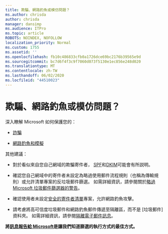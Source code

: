 ```yaml
---
title: 欺騙、網路釣魚或模仿問題？
ms.author: chrisda
author: chrisda
manager: dansimp
ms.audience: ITPro
ms.topic: article
ROBOTS: NOINDEX, NOFOLLOW
localization_priority: Normal
ms.custom: 1755
ms.assetid: ''
ms.openlocfilehash: fb10c486833cfb0a1726dce69bc2176b39565e9d
ms.sourcegitcommit: bc7d6f4f3c9f7060d073f5130e1ec856e248d020
ms.translationtype: MT
ms.contentlocale: zh-TW
ms.lasthandoff: 06/02/2020
ms.locfileid: "44510023"
---
```

# <a name="issues-with-spoofing-phishing-or-impersonation"></a>欺騙、網路釣魚或模仿問題？

深入瞭解 Microsoft 如何保護您的：

- [詐騙](https://docs.microsoft.com/microsoft-365/security/office-365-security/anti-spoofing-protection)

- [網路釣魚和模擬](https://docs.microsoft.com/microsoft-365/security/office-365-security/atp-anti-phishing)

其他建議：

- 對於看似來自您自己網域的欺騙寄件者， [SPF](https://docs.microsoft.com/microsoft-365/security/office-365-security/set-up-spf-in-office-365-to-help-prevent-spoofing)和[DKIM](https://docs.microsoft.com/microsoft-365/security/office-365-security/use-dkim-to-validate-outbound-email)可能會有所説明。

- 確認您自己網域中的寄件者未設定為略過使用郵件流程規則（也稱為傳輸規則）或允許清單專案的反垃圾郵件篩選。 如需詳細資訊，請參閱關於[略過 Microsoft 垃圾郵件篩選器的警告](https://docs.microsoft.com/exchange/troubleshoot/antispam/cautions-against-bypassing-spam-filters)。

- 確認使用者未設定[安全的寄件者清單](https://support.office.com/article/BE1BAEA0-BEAB-4A30-B968-9004332336CE)專案，允許網路釣魚攻擊。

- 請考慮將高可信度垃圾郵件和網路釣魚郵件傳遞至隔離區，而不是 [垃圾郵件] 資料夾。 如需詳細資訊，請參閱[隔離電子郵件訊息](https://docs.microsoft.com/microsoft-365/security/office-365-security/quarantine-email-messages)。

**將[訊息報告給 Microsoft](https://support.office.com/article/b5caa9f1-cdf3-4443-af8c-ff724ea719d2)是讓我們知道篩選的執行方式的最佳方式。**
